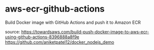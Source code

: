 # aws-ecr-github-actions
Build Docker image with GitHub Actions and push it to Amazon ECR

source:
https://towardsaws.com/build-push-docker-image-to-aws-ecr-using-github-actions-8396888a8f9e
https://github.com/aniketpatel12/docker_nodejs_demo
